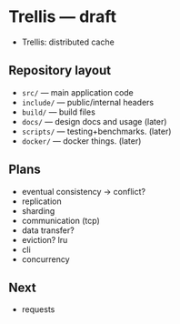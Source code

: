 # Trellis — draft

- Trellis: distributed cache

Repository layout
---------------------------------

- `src/` — main application code
- `include/` — public/internal headers
- `build/` — build files
- `docs/` — design docs and usage (later)
- `scripts/` — testing+benchmarks. (later)
- `docker/` — docker things. (later)

Plans
--------------------

- eventual consistency -> conflict?
- replication
- sharding
- communication (tcp)
- data transfer?
- eviction? lru
- cli
- concurrency

Next
--------------------

- requests